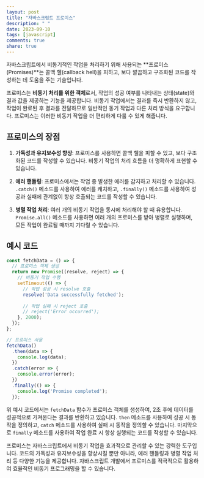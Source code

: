 ```yaml
---
layout: post
title: "자바스크립트 프로미스"
description: " "
date: 2023-09-10
tags: [javascript]
comments: true
share: true
---
```


자바스크립트에서 비동기적인 작업을 처리하기 위해 사용되는 **프로미스(Promises)**는 콜백 헬(callback hell)을 피하고, 보다 깔끔하고 구조화된 코드를 작성하는 데 도움을 주는 기술입니다.

프로미스는 **비동기 처리를 위한 객체**로서, 작업의 성공 여부를 나타내는 상태(state)와 결과 값을 제공하는 기능을 제공합니다. 비동기 작업에서는 결과를 즉시 반환하지 않고, 작업이 완료된 후 결과를 전달하므로 일반적인 동기 작업과 다른 처리 방식을 요구합니다. 프로미스는 이러한 비동기 작업을 더 편리하게 다룰 수 있게 해줍니다.

## 프로미스의 장점

1. **가독성과 유지보수성 향상**: 프로미스를 사용하면 콜백 헬을 피할 수 있고, 보다 구조화된 코드를 작성할 수 있습니다. 비동기 작업의 처리 흐름을 더 명확하게 표현할 수 있습니다.

2. **에러 핸들링**: 프로미스에서는 작업 중 발생한 에러를 감지하고 처리할 수 있습니다. `.catch()` 메소드를 사용하여 에러를 캐치하고, `.finally()` 메소드를 사용하여 성공과 실패에 관계없이 항상 호출되는 코드를 작성할 수 있습니다.

3. **병렬 작업 처리**: 여러 개의 비동기 작업을 동시에 처리해야 할 때 유용합니다. `Promise.all()` 메소드를 사용하면 여러 개의 프로미스를 받아 병렬로 실행하며, 모든 작업이 완료될 때까지 기다릴 수 있습니다.

## 예시 코드

```javascript
const fetchData = () => {
  // 프로미스 객체 생성
  return new Promise((resolve, reject) => {
    // 비동기 작업 수행
    setTimeout(() => {
      // 작업 성공 시 resolve 호출
      resolve('Data successfully fetched');
      
      // 작업 실패 시 reject 호출
      // reject('Error occurred');
    }, 2000);
  });
};

// 프로미스 사용
fetchData()
  .then(data => {
    console.log(data);
  })
  .catch(error => {
    console.error(error);
  })
  .finally(() => {
    console.log('Promise completed');
  });
```

위 예시 코드에서는 `fetchData` 함수가 프로미스 객체를 생성하여, 2초 후에 데이터를 성공적으로 가져온다는 결과를 반환하고 있습니다. `then` 메소드를 사용하여 성공 시 동작을 정의하고, `catch` 메소드를 사용하여 실패 시 동작을 정의할 수 있습니다. 마지막으로 `finally` 메소드를 사용하여 작업 완료 시 항상 실행되는 코드를 작성할 수 있습니다.

프로미스는 자바스크립트에서 비동기 작업을 효과적으로 관리할 수 있는 강력한 도구입니다. 코드의 가독성과 유지보수성을 향상시킬 뿐만 아니라, 에러 핸들링과 병렬 작업 처리 등 다양한 기능을 제공합니다. 자바스크립트 개발에서 프로미스를 적극적으로 활용하여 효율적인 비동기 프로그래밍을 할 수 있습니다.